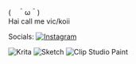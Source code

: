 
(　＾ω＾)<br>Hai call me vic/koii


 Socials:
[![Instagram](https://img.shields.io/badge/Instagram-%23E4405F.svg?logo=Instagram&logoColor=white)](https://instagram.com/meo0wra) 

![Krita](https://img.shields.io/badge/Krita-203759?style=for-the-badge&logo=krita&logoColor=EEF37B) ![Sketch](https://img.shields.io/badge/Sketch-FFB387?style=for-the-badge&logo=sketch&logoColor=black) ![Clip Studio Paint](https://img.shields.io/badge/ClipStudioPaint-%23CFD3D3.svg?style=for-the-badge&logo=ClipStudioPaint&logoColor=white)
